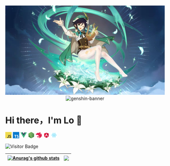 <p align="center">
  <img src="venti-white.jpg" alt="banner">
  <img src="https://genshin-card.getloli.com/10/180759973.png" alt="genshin-banner">
</p>

# Hi there，I'm Lo 👋

<code><img height="20" src="https://raw.githubusercontent.com/github/explore/80688e429a7d4ef2fca1e82350fe8e3517d3494d/topics/javascript/javascript.png"></code>
<code><img height="20" src="https://raw.githubusercontent.com/github/explore/80688e429a7d4ef2fca1e82350fe8e3517d3494d/topics/typescript/typescript.png"></code>
<code><img height="20" src="https://raw.githubusercontent.com/github/explore/80688e429a7d4ef2fca1e82350fe8e3517d3494d/topics/vue/vue.png"></code>
<code><img height="20" src="https://raw.githubusercontent.com/github/explore/80688e429a7d4ef2fca1e82350fe8e3517d3494d/topics/nodejs/nodejs.png"></code>
<code><img height="20" src="https://raw.githubusercontent.com/github/explore/37c71fdca4e12086faf8c7009793d2eb588c914e/topics/nestjs/nestjs.png"></code>
<code><img height="20" src="https://raw.githubusercontent.com/github/explore/80688e429a7d4ef2fca1e82350fe8e3517d3494d/topics/angular/angular.png"></code>
<code><img height="20" src="https://raw.githubusercontent.com/github/explore/80688e429a7d4ef2fca1e82350fe8e3517d3494d/topics/react/react.png"></code>

![Visitor Badge](https://visitor-badge.laobi.icu/badge?page_id=LoTwT.LoTwT)

| <a href="https://github.com/LoTwT/github-readme-stats"><img align="center" src="https://github-readme-stats.vercel.app/api?username=LoTwT&show_icons=true&include_all_commits=true&hide_border=true" alt="Anurag's github stats" /></a> | <a href="https://github.com/LoTwT/github-readme-stats"><img align="center" src="https://github-readme-stats.vercel.app/api/top-langs/?username=LoTwT&layout=compact&hide_border=true" /></a> |
| ------------- | ------------- |
